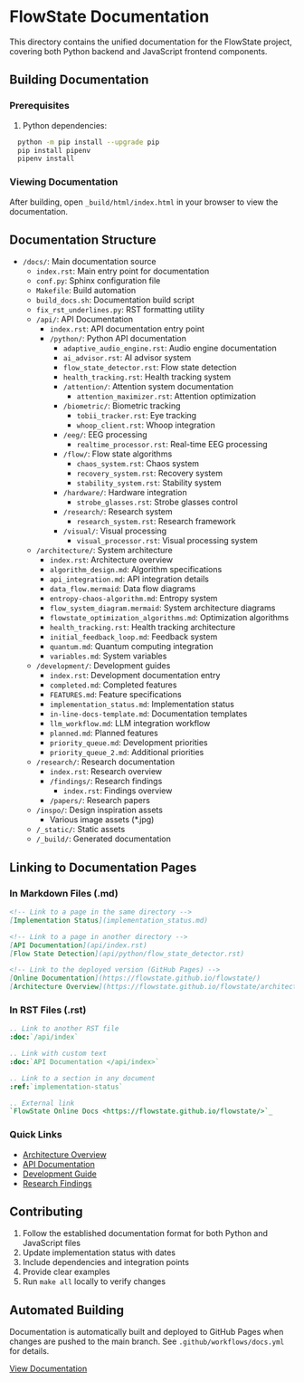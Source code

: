 # FlowState Documentation

This directory contains the unified documentation for the FlowState project, covering both Python backend and JavaScript frontend components.

## Building Documentation

### Prerequisites

1. Python dependencies:
```bash
  python -m pip install --upgrade pip
  pip install pipenv
  pipenv install
```

### Viewing Documentation

After building, open `_build/html/index.html` in your browser to view the documentation.

## Documentation Structure

- `/docs/`: Main documentation source
  - `index.rst`: Main entry point for documentation
  - `conf.py`: Sphinx configuration file
  - `Makefile`: Build automation
  - `build_docs.sh`: Documentation build script
  - `fix_rst_underlines.py`: RST formatting utility
  - `/api/`: API Documentation
    - `index.rst`: API documentation entry point
    - `/python/`: Python API documentation
      - `adaptive_audio_engine.rst`: Audio engine documentation
      - `ai_advisor.rst`: AI advisor system
      - `flow_state_detector.rst`: Flow state detection
      - `health_tracking.rst`: Health tracking system
      - `/attention/`: Attention system documentation
        - `attention_maximizer.rst`: Attention optimization
      - `/biometric/`: Biometric tracking
        - `tobii_tracker.rst`: Eye tracking
        - `whoop_client.rst`: Whoop integration
      - `/eeg/`: EEG processing
        - `realtime_processor.rst`: Real-time EEG processing
      - `/flow/`: Flow state algorithms
        - `chaos_system.rst`: Chaos system
        - `recovery_system.rst`: Recovery system
        - `stability_system.rst`: Stability system
      - `/hardware/`: Hardware integration
        - `strobe_glasses.rst`: Strobe glasses control
      - `/research/`: Research system
        - `research_system.rst`: Research framework
      - `/visual/`: Visual processing
        - `visual_processor.rst`: Visual processing system
  - `/architecture/`: System architecture
    - `index.rst`: Architecture overview
    - `algorithm_design.md`: Algorithm specifications
    - `api_integration.md`: API integration details
    - `data_flow.mermaid`: Data flow diagrams
    - `entropy-chaos-algorithm.md`: Entropy system
    - `flow_system_diagram.mermaid`: System architecture diagrams
    - `flowstate_optimization_algorithms.md`: Optimization algorithms
    - `health_tracking.rst`: Health tracking architecture
    - `initial_feedback_loop.md`: Feedback system
    - `quantum.md`: Quantum computing integration
    - `variables.md`: System variables
  - `/development/`: Development guides
    - `index.rst`: Development documentation entry
    - `completed.md`: Completed features
    - `FEATURES.md`: Feature specifications
    - `implementation_status.md`: Implementation status
    - `in-line-docs-template.md`: Documentation templates
    - `llm_workflow.md`: LLM integration workflow
    - `planned.md`: Planned features
    - `priority_queue.md`: Development priorities
    - `priority_queue_2.md`: Additional priorities
  - `/research/`: Research documentation
    - `index.rst`: Research overview
    - `/findings/`: Research findings
      - `index.rst`: Findings overview
    - `/papers/`: Research papers
  - `/inspo/`: Design inspiration assets
    - Various image assets (*.jpg)
  - `/_static/`: Static assets
  - `/_build/`: Generated documentation

## Linking to Documentation Pages

### In Markdown Files (.md)
```markdown
<!-- Link to a page in the same directory -->
[Implementation Status](implementation_status.md)

<!-- Link to a page in another directory -->
[API Documentation](api/index.rst)
[Flow State Detection](api/python/flow_state_detector.rst)

<!-- Link to the deployed version (GitHub Pages) -->
[Online Documentation](https://flowstate.github.io/flowstate/)
[Architecture Overview](https://flowstate.github.io/flowstate/architecture/index.html)
```

### In RST Files (.rst)
```rst
.. Link to another RST file
:doc:`/api/index`

.. Link with custom text
:doc:`API Documentation </api/index>`

.. Link to a section in any document
:ref:`implementation-status`

.. External link
`FlowState Online Docs <https://flowstate.github.io/flowstate/>`_
```

### Quick Links
- [Architecture Overview](architecture/index.rst)
- [API Documentation](api/index.rst)
- [Development Guide](development/index.rst)
- [Research Findings](research/findings/index.rst)

## Contributing

1. Follow the established documentation format for both Python and JavaScript files
2. Update implementation status with dates
3. Include dependencies and integration points
4. Provide clear examples
5. Run `make all` locally to verify changes

## Automated Building

Documentation is automatically built and deployed to GitHub Pages when changes are pushed to the main branch. See `.github/workflows/docs.yml` for details.

[View Documentation](https://flowstate.github.io/flowstate/)
